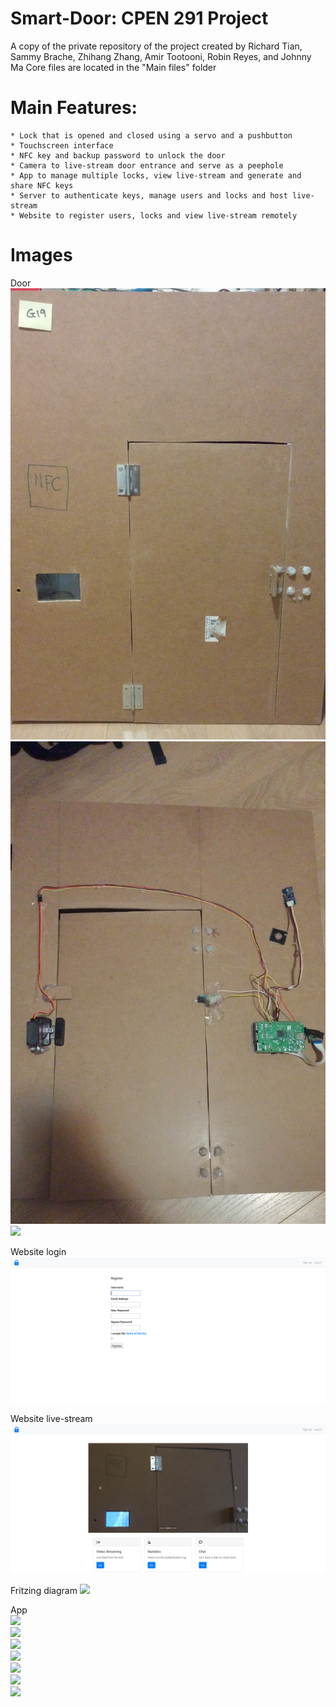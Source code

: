 # Smart-Door: CPEN 291 Project
  
A copy of the private repository of the project created by Richard Tian, Sammy Brache, Zhihang Zhang, Amir Tootooni, Robin Reyes, and Johnny Ma
Core files are located in the "Main files" folder

# Main Features:  
	* Lock that is opened and closed using a servo and a pushbutton
	* Touchscreen interface
	* NFC key and backup password to unlock the door
	* Camera to live-stream door entrance and serve as a peephole
	* App to manage multiple locks, view live-stream and generate and share NFC keys
	* Server to authenticate keys, manage users and locks and host live-stream
	* Website to register users, locks and view live-stream remotely
  
# Images
  
Door  
<img src="images/door_0.jpg">  
<img src="images/door_1.jpg">  
<img src="images/door_2.jpg">  
  
Website login  
<img src="images/website_1.png">  
  
Website live-stream  
<img src="images/website_0.png">  
  
Fritzing diagram
<img src="images/fritzing.png">  
  
App  
<img src="app_0.png">  
<img src="app_1.png">    
<img src="app_2.png">    
<img src="app_3.png">    
<img src="app_4.png">    
<img src="app_5.png">    
<img src="app_6.png">    